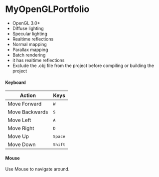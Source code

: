 # MyOpenGLPortfolio

+ OpenGL 3.0+
+ Diffuse lighting
+ Specular lighting
+ Realtime reflections
+ Normal mapping
+ Parallax mapping 
+ Batch rendering 
+ it has realtime reflections
+ Exclude the .obj file from the project before compiling or building the project

#### Keyboard
| Action | Keys |
|--------|------|
|Move Forward|<KBD>W</KBD>|
|Move Backwards|<KBD>S</KBD>|
|Move Left|<KBD>A</KBD>|
|Move Right|<KBD>D</KBD>|
|Move Up|<KBD>Space</KBD>|
|Move Down|<KBD>Shift</KBD>|

#### Mouse
Use Mouse to navigate around.

